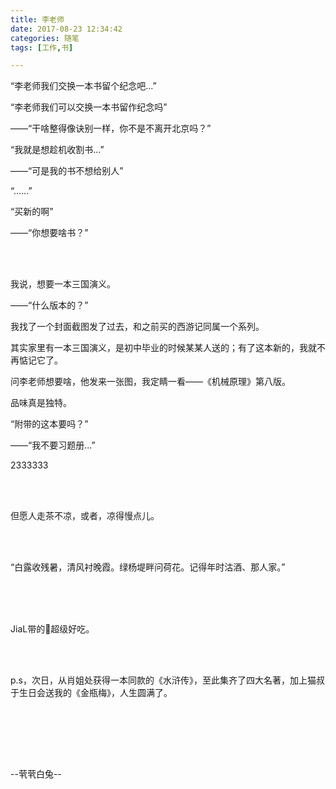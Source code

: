 ```yaml
---
title: 李老师
date: 2017-08-23 12:34:42
categories: 随笔
tags: [工作,书]

---
```

“李老师我们交换一本书留个纪念吧...”

“李老师我们可以交换一本书留作纪念吗”

——“干啥整得像诀别一样，你不是不离开北京吗？”

“我就是想趁机收割书...”

——“可是我的书不想给别人”

“......”

“买新的啊”

——“你想要啥书？”

<br /><br />

我说，想要一本三国演义。

——“什么版本的？”

我找了一个封面截图发了过去，和之前买的西游记同属一个系列。

其实家里有一本三国演义，是初中毕业的时候某某人送的；有了这本新的，我就不再惦记它了。

问李老师想要啥，他发来一张图，我定睛一看——《机械原理》第八版。

品味真是独特。

“附带的这本要吗？”

——“我不要习题册...”

2333333

<br /><br />

但愿人走茶不凉，或者，凉得慢点儿。

<br /><br />

“白露收残暑，清风衬晚霞。绿杨堤畔问荷花。记得年时沽酒、那人家。”<br /><br />

<br /><br />

JiaL带的🍑超级好吃。

<br /><br />

p.s，次日，从肖姐处获得一本同款的《水浒传》，至此集齐了四大名著，加上猫叔于生日会送我的《金瓶梅》，人生圆满了。

<br /><br />

<br /><br />

--茕茕白兔--